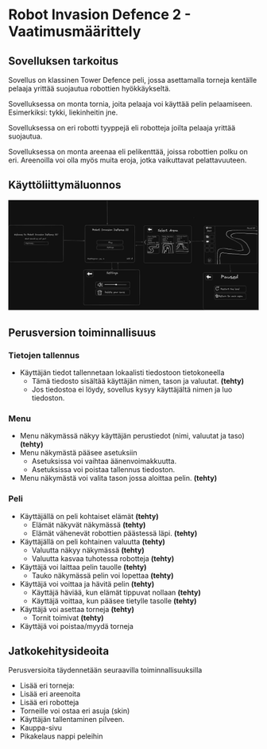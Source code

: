 # Robot Invasion Defence 2 - Vaatimusmäärittely

## Sovelluksen tarkoitus

Sovellus on klassinen Tower Defence peli, jossa asettamalla torneja kentälle pelaaja yrittää suojautua robottien hyökkäykseltä.

Sovelluksessa on monta tornia, joita pelaaja voi käyttää pelin pelaamiseen. Esimerkiksi: tykki, liekinheitin jne.

Sovelluksessa on eri robotti tyyppejä eli robotteja joilta pelaaja yrittää suojautua.

Sovelluksessa on monta areenaa eli pelikenttää, joissa robottien polku on eri. Areenoilla voi olla myös muita eroja, jotka vaikuttavat pelattavuuteen.

## Käyttöliittymäluonnos

![Kayttoliittymaluonnos](./assets/kayttoliittymaluonnos.png)

## Perusversion toiminnallisuus

### Tietojen tallennus

-   Käyttäjän tiedot tallennetaan lokaalisti tiedostoon tietokoneella
    -   Tämä tiedosto sisältää käyttäjän nimen, tason ja valuutat. **(tehty)**
    -   Jos tiedostoa ei löydy, sovellus kysyy käyttäjältä nimen ja luo tiedoston.

### Menu

-   Menu näkymässä näkyy käyttäjän perustiedot (nimi, valuutat ja taso) **(tehty)**
-   Menu näkymästä pääsee asetuksiin
    -   Asetuksissa voi vaihtaa äänenvoimakkuutta.
    -   Asetuksissa voi poistaa tallennus tiedoston.
-   Menu näkymästä voi valita tason jossa aloittaa pelin. **(tehty)**

### Peli

-   Käyttäjällä on peli kohtaiset elämät **(tehty)**
    -   Elämät näkyvät näkymässä **(tehty)**
    -   Elämät vähenevät robottien päästessä läpi. **(tehty)**
-   Käyttäjällä on peli kohtainen valuutta **(tehty)**
    -   Valuutta näkyy näkymässä **(tehty)**
    -   Valuutta kasvaa tuhotessa robotteja **(tehty)**
-   Käyttäjä voi laittaa pelin tauolle **(tehty)**
    -   Tauko näkymässä pelin voi lopettaa **(tehty)**
-   Käyttäjä voi voittaa ja hävitä pelin **(tehty)**
    -   Käyttäjä häviää, kun elämät tippuvat nollaan **(tehty)**
    -   Käyttäjä voittaa, kun pääsee tietylle tasolle **(tehty)**
-   Käyttäjä voi asettaa torneja **(tehty)**
    -   Tornit toimivat **(tehty)**
-   Käyttäjä voi poistaa/myydä torneja

## Jatkokehitysideoita

Perusversioita täydennetään seuraavilla toiminnallisuuksilla

-   Lisää eri torneja:
-   Lisää eri areenoita
-   Lisää eri robotteja
-   Torneille voi ostaa eri asuja (skin)
-   Käyttäjän tallentaminen pilveen.
-   Kauppa-sivu
-   Pikakelaus nappi peleihin
